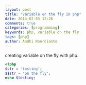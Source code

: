 ```yaml
---
layout: post
title: "variable on the fly in php"
date: 2014-02-03 13:26
comments: true
categories: [programming]
keywords: php, variable on the fly
tags: [php]
author: Andhi Noerdianto 
---
```

creating variable on the fly with php:
``` php
<?php
$str = 'testing';
$$str = 'on the fly';
echo $testing;
```
